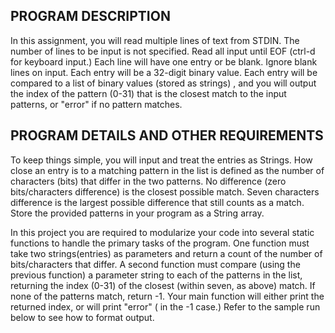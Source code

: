 ## PROGRAM DESCRIPTION

In this assignment, you will read multiple lines of text from STDIN. The number of lines to be input is not specified. Read all input until EOF (ctrl-d for keyboard input.) Each line will have one entry or be blank. Ignore blank lines on input. Each entry will be a 32-digit binary value. Each entry will be compared to a list of binary values (stored as strings) , and you will output the index of the pattern (0-31) that is the closest match to the input patterns, or "error" if no pattern matches.


## PROGRAM DETAILS AND OTHER REQUIREMENTS

To keep things simple, you will input and treat the entries as Strings. How close an entry is to a matching pattern in the list is defined as the number of characters (bits) that differ in the two patterns. No difference (zero bits/characters difference) is the closest possible match. Seven characters difference is the largest possible difference that still counts as a match. Store the provided patterns in your program as a String array.

In this project you are required to modularize your code into several static functions to handle the primary tasks of the program. One function must take two strings(entries) as parameters and return a count of the number of bits/characters that differ. A second  function must compare (using the previous function) a parameter string to each of the patterns in the list, returning the index (0-31) of the closest (within seven, as above) match. If none of the patterns match, return -1.
Your main function will either print the returned index, or will print "error" ( in the -1 case.) Refer to the sample run below to see how to format output.